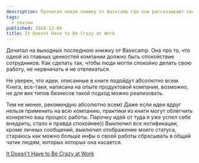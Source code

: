 ```yaml
---
description: Прочитал новую книжку от Basecamp где они рассказывают свое видение рабочей атмосферы в компании.
tags:
  - review
published: 2018-12-04
title: It Doesnt Have to Be Crazy at Work
---
```


Дочитал на выходных последнюю книжку от Basecamp. Она про то, что одной из главных ценностей компании должно быть спокойствие сотрудников. Как сделать так, чтобы люди могли спокойно делать свою работу, не нервничать и не отвлекаться.

Не уверен, что идеи, описанные в книге подойдут абсолютно всем. Книга, все-таки, написана на опыте продуктовой компании, возможно, не для вих типов бизнесов такой подход можно реализовать.

Тем не менее, рекомендую абсолютно всем) Даже если идеи вдруг нельзя применить на всю компанию, практики из книги могут облегчить конкретно ваш процесс работы. Парочку идей от туда я уже успел себе внедрить, стало и правда спокойнее)) Выключил все нотификации, кроме личных сообщений, выключил отображение моего статуса, стараюсь как можно больше инфы о своей работы сбрасывать в общий чатик людям, которых которых она касается.

[It Doesn't Have to Be Crazy at Work](https://www.goodreads.com/book/show/38900866-it-doesn-t-have-to-be-crazy-at-work)
